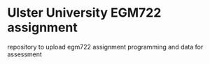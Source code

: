 # Ulster University EGM722 assignment
repository to upload egm722 assignment programming and data for assessment
